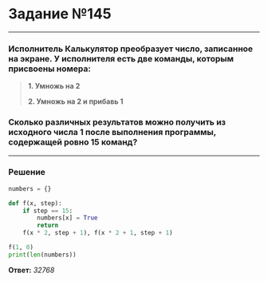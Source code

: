 # Задание №145

---

### Исполнитель Калькулятор преобразует число, записанное на экране. У исполнителя есть две команды, которым присвоены номера:
> **1. Умножь на 2**
>
> **2. Умножь на 2 и прибавь 1**

### Сколько различных результатов можно получить из исходного числа 1 после выполнения программы, содержащей ровно 15 команд?

---

### Решение

```python
numbers = {}

def f(x, step):
    if step == 15:
        numbers[x] = True
        return
    f(x * 2, step + 1), f(x * 2 + 1, step + 1)

f(1, 0)
print(len(numbers))

```

**Ответ:** _32768_